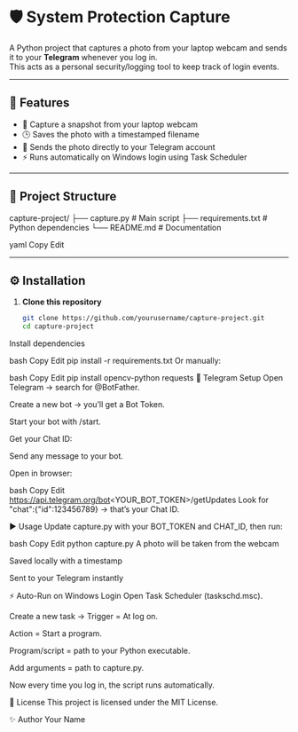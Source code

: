 # 🛡️ System Protection Capture

A Python project that captures a photo from your laptop webcam and sends it to your **Telegram** whenever you log in.  
This acts as a personal security/logging tool to keep track of login events.

---

## 🚀 Features
- 📸 Capture a snapshot from your laptop webcam  
- 🕒 Saves the photo with a timestamped filename  
- 📲 Sends the photo directly to your Telegram account  
- ⚡ Runs automatically on Windows login using Task Scheduler  

---

## 📂 Project Structure
capture-project/
├── capture.py # Main script
├── requirements.txt # Python dependencies
└── README.md # Documentation

yaml
Copy
Edit

---

## ⚙️ Installation

1. **Clone this repository**
   ```bash
   git clone https://github.com/yourusername/capture-project.git
   cd capture-project
Install dependencies

bash
Copy
Edit
pip install -r requirements.txt
Or manually:

bash
Copy
Edit
pip install opencv-python requests
🔑 Telegram Setup
Open Telegram → search for @BotFather.

Create a new bot → you’ll get a Bot Token.

Start your bot with /start.

Get your Chat ID:

Send any message to your bot.

Open in browser:

bash
Copy
Edit
https://api.telegram.org/bot<YOUR_BOT_TOKEN>/getUpdates
Look for "chat":{"id":123456789} → that’s your Chat ID.

▶️ Usage
Update capture.py with your BOT_TOKEN and CHAT_ID, then run:

bash
Copy
Edit
python capture.py
A photo will be taken from the webcam

Saved locally with a timestamp

Sent to your Telegram instantly

⚡ Auto-Run on Windows Login
Open Task Scheduler (taskschd.msc).

Create a new task → Trigger = At log on.

Action = Start a program.

Program/script = path to your Python executable.

Add arguments = path to capture.py.

Now every time you log in, the script runs automatically.

📜 License
This project is licensed under the MIT License.

✨ Author
Your Name
